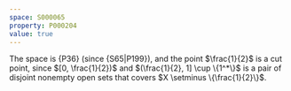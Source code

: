 ```yaml
---
space: S000065
property: P000204
value: true
---
```


The space is {P36} (since {S65|P199}),
and the point $\frac{1}{2}$ is a cut point,
since $[0, \frac{1}{2})$ and $(\frac{1}{2}, 1] \cup \{1^*\}$ is a pair of disjoint
nonempty open sets that covers $X \setminus \{\frac{1}{2}\}$.
